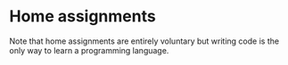# Home assignments

Note that home assignments are entirely voluntary but writing code is the only
way to learn a programming language.
